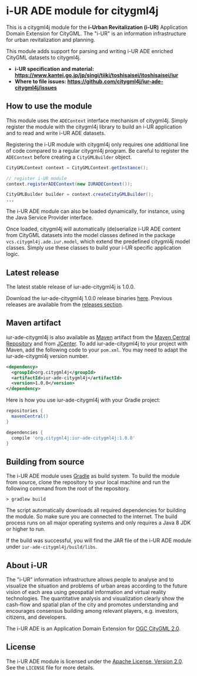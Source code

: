 i-UR ADE module for citygml4j
=============================

This is a citygml4j module for the **i-Urban Revitalization (i-UR)** Application Domain Extension for CityGML.
The "i-UR" is an information infrastructure for urban revitalization and planning.

This module adds support for parsing and writing i-UR ADE enriched CityGML datasets to citygml4j.

* **i-UR specification and material: https://www.kantei.go.jp/jp/singi/tiiki/toshisaisei/itoshisaisei/iur**
* **Where to file issues: https://github.com/citygml4j/iur-ade-citygml4j/issues**

## How to use the module
This module uses the `ADEContext` interface mechanism of citygml4j. Simply register the module with the citygml4j
library to build an i-UR application and to read and write i-UR ADE datasets.

Registering the i-UR module with citygml4j only requires one additional line of code compared to a regular citygml4j
program. Be careful to register the `ADEContext` before creating a `CityGMLBuilder` object.

```java
CityGMLContext context = CityGMLContext.getInstance();

// register i-UR module
context.registerADEContext(new IURADEContext());

CityGMLBuilder builder = context.createCityGMLBuilder();
...
```

The i-UR ADE module can also be loaded dynamically, for instance, using the Java Service Provider interface.

Once loaded, citygml4j will automatically (de)serialize i-UR ADE content from CityGML datasets into the model classes
defined in the package `vcs.citygml4j.ade.iur.model`, which extend the predefined citygml4j model classes. Simply use
these classes to build your i-UR specific application logic.

## Latest release
The latest stable release of iur-ade-citygml4j is 1.0.0.

Download the iur-ade-citygml4j 1.0.0 release binaries
[here](https://github.com/citygml4j/iur-ade-citygml4j/releases/download/v1.0.0/iur-ade-citygml4j-1.0.0.zip).
Previous releases are available from the [releases section](https://github.com/citygml4j/iur-ade-citygml4j/releases).

## Maven artifact
iur-ade-citygml4j is also available as [Maven](http://maven.apache.org/) artifact from the
[Maven Central Repository](https://search.maven.org/search?q=iur-ade-citygml4j) and from
[JCenter](https://bintray.com/bintray/jcenter). To add iur-ade-citygml4j to your project with Maven, add the following
code to your `pom.xml`. You may need to adapt the iur-ade-citygml4j version number.

```xml
<dependency>
  <groupId>org.citygml4j</groupId>
  <artifactId>iur-ade-citygml4j</artifactId>
  <version>1.0.0</version>
</dependency>
```

Here is how you use iur-ade-citygml4j with your Gradle project:

```gradle
repositories {
  mavenCentral()
}

dependencies {
  compile 'org.citygml4j:iur-ade-citygml4j:1.0.0'
}
```

## Building from source
The i-UR ADE module uses [Gradle](https://gradle.org/) as build system. To build the module from source, clone the
repository to your local machine and run the following command from the root of the repository.

    > gradlew build

The script automatically downloads all required dependencies for building the module. So make sure you are connected
to the internet. The build process runs on all major operating systems and only requires a Java 8 JDK or higher to run.

If the build was successful, you will find the JAR file of the i-UR ADE module under `iur-ade-citygml4j/build/libs`.

## About i-UR
The "i-UR" information infrastructure allows people to analyse and to visualize the situation and problems of urban areas
according to the future vision of each area using geospatial information and virtual reality technologies. The
quantitative analysis and visualization clearly show the cash-flow and spatial plan of the city and promotes
understanding and encourages consensus building among relevant players, e.g. investors, citizens, and developers.

The i-UR ADE is an Application Domain Extension for [OGC CityGML 2.0](http://www.opengeospatial.org/standards/citygml).

## License

The i-UR ADE module is licensed under the [Apache License, Version 2.0](http://www.apache.org/licenses/LICENSE-2.0).
See the `LICENSE` file for more details.